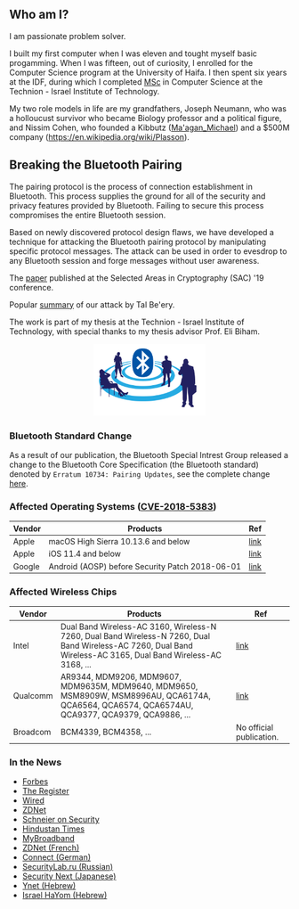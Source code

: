 ## Who am I?

I am passionate problem solver.

I built my first computer when I was eleven and tought myself basic progamming. When I was fifteen, out of curiosity, I enrolled for the Computer Science program at the University of Haifa. I then spent six years at the IDF, during which I completed [MSc](https://eprint.iacr.org/2019/1043) in Computer Science at the Technion - Israel Institute of Technology.

My two role models in life are my grandfathers, Joseph Neumann, who was a holloucust survivor who became Biology professor and a political figure, and Nissim Cohen, who founded a Kibbutz ([Ma'agan_Michael](https://en.wikipedia.org/wiki/Ma%27agan_Michael)) and a $500M company (https://en.wikipedia.org/wiki/Plasson).

## Breaking the Bluetooth Pairing

The pairing protocol is the process of connection establishment in Bluetooth. This process supplies the ground for all of the security and privacy features provided by Bluetooth. Failing to secure this process compromises the entire Bluetooth session.

Based on newly discovered protocol design flaws, we have developed a technique for attacking the Bluetooth pairing protocol by manipulating specific protocol messages. The attack can be used in order to evesdrop to any Bluetooth session and forge messages without user awareness.

The [paper](https://eprint.iacr.org/2019/1043) published at the Selected Areas in Cryptography (SAC) '19 conference.

Popular [summary](https://hackernoon.com/bluetooth-hacking-cheating-in-elliptic-curve-billiards-c092fdf70aae) of our attack by Tal Be'ery.

The work is part of my thesis at the Technion - Israel Institute of Technology, with special thanks to my thesis advisor Prof. Eli Biham.

<p align="center">
<img src="img/bt_ppls.png" alt="drawing" width="200"/></p>

### Bluetooth Standard Change
As a result of our publication, the Bluetooth Special Intrest Group released a change to the Bluetooth Core Specification (the Bluetooth standard) denoted by ``Erratum 10734: Pairing Updates``, see the complete change [here](https://www.bluetooth.org/docman/handlers/downloaddoc.ashx?doc_id=447440).

### Affected Operating Systems ([CVE-2018-5383](https://cve.mitre.org/cgi-bin/cvename.cgi?name=CVE-2018-5383))

| Vendor        | Products                          | Ref                                                             |
| ------------- |-----------------------------------|-----------------------------------------------------------------|
| Apple  | macOS High Sierra 10.13.6 and below             | [link](https://support.apple.com/en-us/HT208937)                |
| Apple  | iOS 11.4 and below                              | [link](https://support.apple.com/en-us/HT208848)                |
| Google | Android (AOSP) before Security Patch 2018-06-01 | [link](https://source.android.com/security/bulletin/2018-06-01) |

### Affected Wireless Chips

| Vendor        | Products       | Ref   |
| ------------- |-------------| -----|
| Intel | Dual Band Wireless-AC 3160, Wireless-N 7260, Dual Band Wireless-N 7260, Dual Band Wireless-AC 7260, Dual Band Wireless-AC 3165, Dual Band Wireless-AC 3168, ... | [link](https://www.intel.com/content/www/us/en/security-center/advisory/intel-sa-00128.html) |
| Qualcomm | AR9344, MDM9206, MDM9607, MDM9635M, MDM9640, MDM9650, MSM8909W, MSM8996AU, QCA6174A, QCA6564, QCA6574, QCA6574AU, QCA9377, QCA9379, QCA9886, ... | [link](https://www.qualcomm.com/company/product-security/bulletins/archives/august-2018#_CVE-2018-5383) |
| Broadcom | BCM4339, BCM4358, ... | No official publication. |

### In the News
* [Forbes](https://www.forbes.com/sites/thomasbrewster/2018/07/24/bluetooth-hack-warning-for-iphone-android-and-windows/?sh=7fb9884f7d73)
* [The Register](https://www.theregister.com/2018/07/24/bluetooth_cryptography_bug/)
* [Wired](https://www.wired.com/story/decade-old-bluetooth-flaw-leaves-countless-devices-exposed/)
* [ZDNet](https://www.zdnet.com/article/bluetooth-security-flaw-could-allow-nearby-attacker-to-grab-your-private-data/)
* [Schneier on Security](https://www.schneier.com/blog/archives/2018/07/major_bluetooth.html)
* [Hindustan Times](https://tech.hindustantimes.com/tech/news/bluetooth-vulnerability-puts-millions-of-devices-at-risk-here-s-what-you-should-do-story-xraie3IEBN39YMENA9Y2ZI.html)
* [MyBroadband](https://mybroadband.co.za/news/security/269759-bluetooth-bug-lets-hackers-snoop-on-data-exchanged-between-devices.html)
* [ZDNet (French)](https://www.zdnet.fr/actualites/bluetooth-une-faille-pour-acceder-aux-donnees-en-theorie-39871655.htm)
* [Connect (German)](https://www.zdnet.fr/actualites/bluetooth-une-faille-pour-acceder-aux-donnees-en-theorie-39871655.htm)
* [SecurityLab.ru (Russian)](https://www.securitylab.ru/news/494601.php)
* [Security Next (Japanese)](https://www.security-next.com/096040)
* [Ynet (Hebrew)](https://www.ynet.co.il/articles/0,7340,L-5316453,00.html)
* [Israel HaYom (Hebrew)](https://www.israelhayom.co.il/article/574289)
